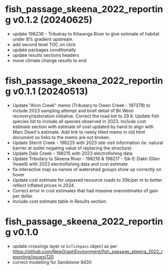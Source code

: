 # fish_passage_skeena_2022_reporting v0.1.2 (20240625)

- update 198236 - Tributray to Kitwanga River to give estimate of habitat under 8% gradient upstream.
- add second level TOC on click
- update packages conditionally
- update results sections headers
- move climate change results to end


# fish_passage_skeena_2022_reporting v0.1.1 (20240513)

- Update "Alvin Creek" memo (Tributary to Owen Creek - 197379) to include 2023 sampling attempt and brief detail of Bii Wenii recovery/restoration initiative.  Correct the road km to 29.8. Update fish species list to include all species observed in 2023. Include cost estimate section with estimate of cost updated by hand to align with Marc Dewit's estimate. Add link to newly titled memo in old html document so links to the memo are not broken.
- Update Sterrit Creek - 198225 with 2023 site visit information (ie. natural barrier at outlet negating value of replacing the structure)
- Update Dale Creek - 198215 with 2023 electrofishing data
- Update Tributary to Skeena River - 198216 & 198217 -  Sik-E-Dakh (Glen Vowell) with 2023 electrofishing data and cost estimate
- fix interactive map so names of watershed groups show up correctly on hover
- Update cost estimate for unpaved resource roads to 30k/per m to better reflect inflated prices in 2024.
- Correct error in cost estimates that had massive overestimates of gain per dollar.
- Include cost estimate table in Results section.


# fish_passage_skeena_2022_reporting v0.1.0

- update crossings layer or `bcfishpass` object as per https://github.com/NewGraphEnvironment/fish_passage_skeena_2022_reporting/issues/120
- correct modelling for Sandstone 8430
